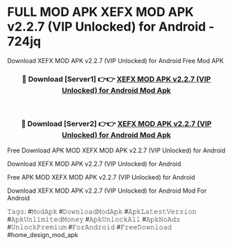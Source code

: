 # FULL MOD APK XEFX MOD APK v2.2.7 (VIP Unlocked) for Android - 724jq
Download XEFX MOD APK v2.2.7 (VIP Unlocked) for Android Free Mod APK

<div align="center">
<h3>🔴 Download [Server1] 👉👉 <a href="https://apk-comot.site?title=XEFX_MOD_APK_v2.2.7_(VIP_Unlocked)_for_Android">XEFX MOD APK v2.2.7 (VIP Unlocked) for Android Mod Apk</a></h3><br>

<h3>🔴 Download [Server2] 👉👉 <a href="https://apk-comot.site?title=XEFX_MOD_APK_v2.2.7_(VIP_Unlocked)_for_Android">XEFX MOD APK v2.2.7 (VIP Unlocked) for Android Mod Apk</a></h3>
</div>


Free Download APK MOD XEFX MOD APK v2.2.7 (VIP Unlocked) for Android

Download XEFX MOD APK v2.2.7 (VIP Unlocked) for Android 

Free APK MOD XEFX MOD APK v2.2.7 (VIP Unlocked) for Android 

Download XEFX MOD APK v2.2.7 (VIP Unlocked) for Android Mod For Android

𝚃𝚊𝚐𝚜: #𝙼𝚘𝚍𝙰𝚙𝚔 #𝙳𝚘𝚠𝚗𝚕𝚘𝚊𝚍𝙼𝚘𝚍𝙰𝚙𝚔 #𝙰𝚙𝚔𝙻𝚊𝚝𝚎𝚜𝚝𝚅𝚎𝚛𝚜𝚒𝚘𝚗 #𝙰𝚙𝚔𝚄𝚗𝚕𝚒𝚖𝚒𝚝𝚎𝚍𝙼𝚘𝚗𝚎𝚢 #𝙰𝚙𝚔𝚄𝚗𝚕𝚘𝚌𝚔𝙰𝚕𝚕 #𝙰𝚙𝚔𝙽𝚘𝙰𝚍𝚜 #𝚄𝚗𝚕𝚘𝚌𝚔𝙿𝚛𝚎𝚖𝚒𝚞𝚖 #𝙵𝚘𝚛𝙰𝚗𝚍𝚛𝚘𝚒𝚍 #𝙵𝚛𝚎𝚎𝙳𝚘𝚠𝚗𝚕𝚘𝚊𝚍 #home_design_mod_apk